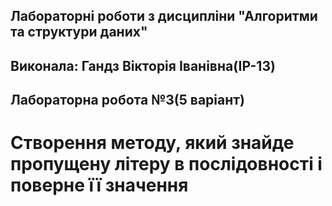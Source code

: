 ## Лабораторні роботи з дисципліни "Алгоритми та структури даних"
## Виконала: Гандз Вікторія Іванівна(ІР-13)
## Лабораторна робота №3(5 варіант)
# Створення методу, який знайде пропущену літеру в послідовності і поверне її значення
